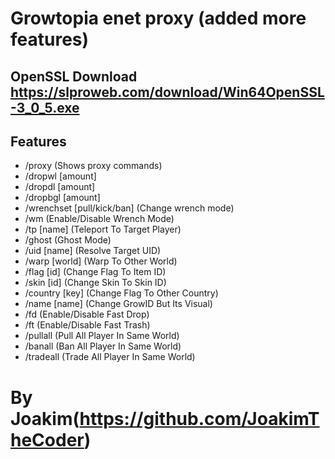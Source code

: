 # Growtopia enet proxy (added more features)
## OpenSSL Download https://slproweb.com/download/Win64OpenSSL-3_0_5.exe

## Features
* /proxy (Shows proxy commands)
* /dropwl [amount]
* /dropdl [amount]
* /dropbgl [amount]
* /wrenchset [pull/kick/ban] (Change wrench mode)
* /wm (Enable/Disable Wrench Mode)
* /tp [name] (Teleport To Target Player)
* /ghost (Ghost Mode)
* /uid [name] (Resolve Target UID)
* /warp [world] (Warp To Other World)
* /flag [id] (Change Flag To Item ID)
* /skin [id] (Change Skin To Skin ID)
* /country [key] (Change Flag To Other Country)
* /name [name] (Change GrowID But Its Visual)
* /fd (Enable/Disable Fast Drop)
* /ft (Enable/Disable Fast Trash)
* /pullall (Pull All Player In Same World)
* /banall (Ban All Player In Same World)
* /tradeall (Trade All Player In Same World)

# By Joakim(https://github.com/JoakimTheCoder)



